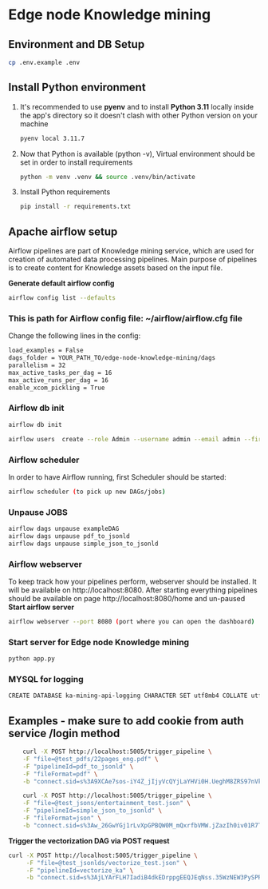 # Edge node Knowledge mining

## Environment and DB Setup

```sh
cp .env.example .env
```

## Install Python environment

1. It's recommended to use **pyenv** and to install **Python 3.11** locally inside the app's directory so it doesn't clash with other Python version on your machine
   ```sh
   pyenv local 3.11.7
   ```
2. Now that Python is available (python -v), Virtual environment should be set in order to install requirements
   ```sh
   python -m venv .venv && source .venv/bin/activate
   ```
3. Install Python requirements
   ```sh
   pip install -r requirements.txt
   ```

## Apache airflow setup

Airflow pipelines are part of Knowledge mining service, which are used for creation of automated data processing pipelines. Main purpose of pipelines is to create content for Knowledge assets based on the input file.

**Generate default airflow config**

```sh
airflow config list --defaults
```

### This is path for Airflow config file: **~/airflow/airflow.cfg file**

Change the following lines in the config:

```sh
load_examples = False
dags_folder = YOUR_PATH_TO/edge-node-knowledge-mining/dags
parallelism = 32
max_active_tasks_per_dag = 16
max_active_runs_per_dag = 16
enable_xcom_pickling = True
```

### Airflow db init

```sh
airflow db init

airflow users  create --role Admin --username admin --email admin --firstname admin --lastname admin --password admin
```

### Airflow scheduler

In order to have Airflow running, first Scheduler should be started:

```sh
airflow scheduler (to pick up new DAGs/jobs)
```

### Unpause JOBS

```sh
airflow dags unpause exampleDAG
airflow dags unpause pdf_to_jsonld
airflow dags unpause simple_json_to_jsonld
```

### Airflow webserver

To keep track how your pipelines perform, webserver should be installed. It will be available on http://localhost:8080. After starting everything pipelines should be available on page http://localhost:8080/home and un-paused \
**Start airflow server**

```sh
airflow webserver --port 8080 (port where you can open the dashboard)
```

### Start server for Edge node Knowledge mining

```sh
python app.py
```

### MYSQL for logging

```sh
CREATE DATABASE ka-mining-api-logging CHARACTER SET utf8mb4 COLLATE utf8mb4_unicode_ci
```

## Examples - make sure to add cookie from auth service /login method

```sh
    curl -X POST http://localhost:5005/trigger_pipeline \
    -F "file=@test_pdfs/22pages_eng.pdf" \
    -F "pipelineId=pdf_to_jsonld" \
    -F "fileFormat=pdf" \
    -b "connect.sid=s%3A9XCAe7sos-iY4Z_jIjyVcQYjLaYHVi0H.UeghM8ZRS97nVkZPukbL8Zu%2F%2BbRZSAuOLpq3BMepiD0; Path=/; HttpOnly;"
```

```sh
    curl -X POST http://localhost:5005/trigger_pipeline \
    -F "file=@test_jsons/entertainment_test.json" \
    -F "pipelineId=simple_json_to_jsonld" \
    -F "fileFormat=json" \
    -b "connect.sid=s%3Aw_26GwYGj1rLvXpGPBQW0M_mQxrfbVMW.jZazIh0iv01R7TiOxmF0WKFjlKTi7rWhZJe1M24E21E; Path=/; HttpOnly"
```

**Trigger the vectorization DAG via POST request**

```sh
curl -X POST http://localhost:5005/trigger_pipeline \
     -F "file=@test_jsonlds/vectorize_test.json" \
     -F "pipelineId=vectorize_ka" \
     -b "connect.sid=s%3AjLYArFLH7IadiB4dkEDrppgEEQJEqNss.35WzNEW3PySPRIxrDpL5tsRZ%2F%2B%2FNo%2BnZgRPDoRz0y7g; Path=/; HttpOnly;"
```
